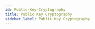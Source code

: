 ```yaml
---
id: Public-Key-Cryptography
title: Public Key Cryptography
sidebar_label: Public Key Cryptography
---
```



#
